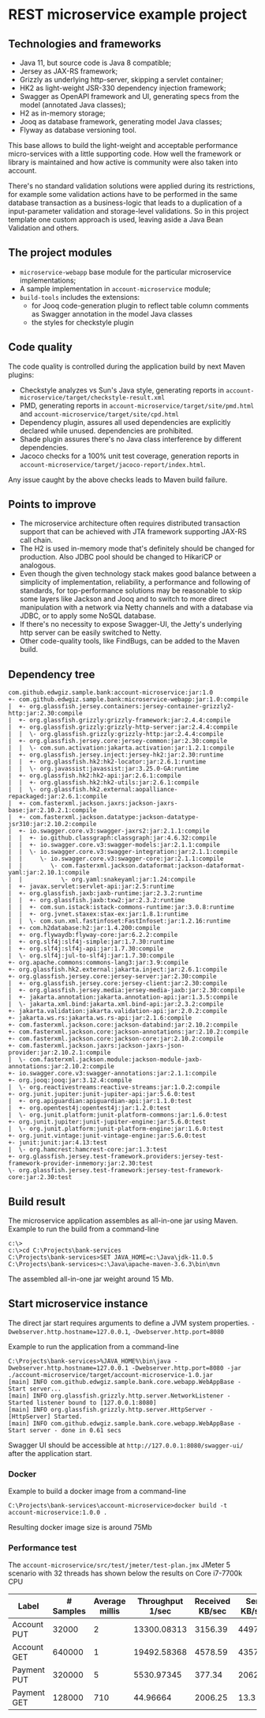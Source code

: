 # REST microservice example project

## Technologies and frameworks 

* Java 11, but source code is Java 8 compatible; 
* Jersey as JAX-RS framework;
* Grizzly as underlying http-server, skipping a servlet container;
* HK2 as light-weight JSR-330 dependency injection framework;
* Swagger as OpenAPI framework and UI, generating specs from the model (annotated Java classes);
* H2 as in-memory storage;
* Jooq as database framework, generating model Java classes;
* Flyway as database versioning tool.

This base allows to build the light-weight and acceptable performance micro-services with
a little supporting code.
How well the framework or library is maintained and how active is community were also taken
into account.

There's no standard validation solutions were applied during its restrictions,
for example some validation actions have to be performed in the same database transaction
as a business-logic that leads to a duplication of a input-parameter validation and 
storage-level validations. So in this project template one custom approach is used, leaving
aside a Java Bean Validation and others.

## The project modules 
* `microservice-webapp` base module for the particular microservice implementations;
* A sample implementation in `account-microservice` module;
* `build-tools` includes the extensions:
  * for Jooq code-generation plugin to reflect table column comments as Swagger annotation in 
  the model Java classes
  * the styles for checkstyle plugin

## Code quality
The code quality is controlled during the application build by next Maven plugins:
* Checkstyle analyzes vs Sun's Java style, generating reports in
  `account-microservice/target/checkstyle-result.xml`
* PMD, generating reports in `account-microservice/target/site/pmd.html` and
  `account-microservice/target/site/cpd.html`
* Dependency plugin, assures all used dependencies are explicitly declared while unused. 
  dependencies are prohibited.  
* Shade plugin assures there's no Java class interference by different dependencies.
* Jacoco checks for a 100% unit test coverage, generation reports in 
  `account-microservice/target/jacoco-report/index.html`.

Any issue caught by the above checks leads to Maven build failure.  

## Points to improve
* The microservice architecture often requires distributed transaction support that can be
  achieved with JTA framework supporting JAX-RS call chain.
* The H2 is used in-memory mode that's definitely should be changed for production. Also JDBC
  pool should be changed to HikariCP or analogous.  
* Even though the given technology stack makes good balance between a simplicity of implementation,
  reliability, a performance and following of standards, for top-performance solutions may be 
  reasonable to skip some layers like Jackson and Jooq and to switch to more direct manipulation
  with a network via Netty channels and with a database via JDBC, or to apply some NoSQL database.
* If there's no necessity to expose Swagger-UI, the Jetty's underlying http server can be easily
  switched to Netty. 
* Other code-quality tools, like FindBugs, can be added to the Maven build.
 

## Dependency tree  
``` 
com.github.edwgiz.sample.bank:account-microservice:jar:1.0
+- com.github.edwgiz.sample.bank:microservice-webapp:jar:1.0:compile
|  +- org.glassfish.jersey.containers:jersey-container-grizzly2-http:jar:2.30:compile
|  +- org.glassfish.grizzly:grizzly-framework:jar:2.4.4:compile
|  +- org.glassfish.grizzly:grizzly-http-server:jar:2.4.4:compile
|  |  \- org.glassfish.grizzly:grizzly-http:jar:2.4.4:compile
|  +- org.glassfish.jersey.core:jersey-common:jar:2.30:compile
|  |  \- com.sun.activation:jakarta.activation:jar:1.2.1:compile
|  +- org.glassfish.jersey.inject:jersey-hk2:jar:2.30:runtime
|  |  +- org.glassfish.hk2:hk2-locator:jar:2.6.1:runtime
|  |  \- org.javassist:javassist:jar:3.25.0-GA:runtime
|  +- org.glassfish.hk2:hk2-api:jar:2.6.1:compile
|  |  +- org.glassfish.hk2:hk2-utils:jar:2.6.1:compile
|  |  \- org.glassfish.hk2.external:aopalliance-repackaged:jar:2.6.1:compile
|  +- com.fasterxml.jackson.jaxrs:jackson-jaxrs-base:jar:2.10.2.1:compile
|  +- com.fasterxml.jackson.datatype:jackson-datatype-jsr310:jar:2.10.2:compile
|  +- io.swagger.core.v3:swagger-jaxrs2:jar:2.1.1:compile
|  |  +- io.github.classgraph:classgraph:jar:4.6.32:compile
|  |  +- io.swagger.core.v3:swagger-models:jar:2.1.1:compile
|  |  \- io.swagger.core.v3:swagger-integration:jar:2.1.1:compile
|  |     \- io.swagger.core.v3:swagger-core:jar:2.1.1:compile
|  |        \- com.fasterxml.jackson.dataformat:jackson-dataformat-yaml:jar:2.10.1:compile
|  |           \- org.yaml:snakeyaml:jar:1.24:compile
|  +- javax.servlet:servlet-api:jar:2.5:runtime
|  +- org.glassfish.jaxb:jaxb-runtime:jar:2.3.2:runtime
|  |  +- org.glassfish.jaxb:txw2:jar:2.3.2:runtime
|  |  +- com.sun.istack:istack-commons-runtime:jar:3.0.8:runtime
|  |  +- org.jvnet.staxex:stax-ex:jar:1.8.1:runtime
|  |  \- com.sun.xml.fastinfoset:FastInfoset:jar:1.2.16:runtime
|  +- com.h2database:h2:jar:1.4.200:compile
|  +- org.flywaydb:flyway-core:jar:6.2.2:compile
|  +- org.slf4j:slf4j-simple:jar:1.7.30:runtime
|  +- org.slf4j:slf4j-api:jar:1.7.30:compile
|  \- org.slf4j:jul-to-slf4j:jar:1.7.30:compile
+- org.apache.commons:commons-lang3:jar:3.9:compile
+- org.glassfish.hk2.external:jakarta.inject:jar:2.6.1:compile
+- org.glassfish.jersey.core:jersey-server:jar:2.30:compile
|  +- org.glassfish.jersey.core:jersey-client:jar:2.30:compile
|  +- org.glassfish.jersey.media:jersey-media-jaxb:jar:2.30:compile
|  +- jakarta.annotation:jakarta.annotation-api:jar:1.3.5:compile
|  \- jakarta.xml.bind:jakarta.xml.bind-api:jar:2.3.2:compile
+- jakarta.validation:jakarta.validation-api:jar:2.0.2:compile
+- jakarta.ws.rs:jakarta.ws.rs-api:jar:2.1.6:compile
+- com.fasterxml.jackson.core:jackson-databind:jar:2.10.2:compile
+- com.fasterxml.jackson.core:jackson-annotations:jar:2.10.2:compile
+- com.fasterxml.jackson.core:jackson-core:jar:2.10.2:compile
+- com.fasterxml.jackson.jaxrs:jackson-jaxrs-json-provider:jar:2.10.2.1:compile
|  \- com.fasterxml.jackson.module:jackson-module-jaxb-annotations:jar:2.10.2:compile
+- io.swagger.core.v3:swagger-annotations:jar:2.1.1:compile
+- org.jooq:jooq:jar:3.12.4:compile
|  \- org.reactivestreams:reactive-streams:jar:1.0.2:compile
+- org.junit.jupiter:junit-jupiter-api:jar:5.6.0:test
|  +- org.apiguardian:apiguardian-api:jar:1.1.0:test
|  +- org.opentest4j:opentest4j:jar:1.2.0:test
|  \- org.junit.platform:junit-platform-commons:jar:1.6.0:test
+- org.junit.jupiter:junit-jupiter-engine:jar:5.6.0:test
|  \- org.junit.platform:junit-platform-engine:jar:1.6.0:test
+- org.junit.vintage:junit-vintage-engine:jar:5.6.0:test
+- junit:junit:jar:4.13:test
|  \- org.hamcrest:hamcrest-core:jar:1.3:test
+- org.glassfish.jersey.test-framework.providers:jersey-test-framework-provider-inmemory:jar:2.30:test
\- org.glassfish.jersey.test-framework:jersey-test-framework-core:jar:2.30:test
```

## Build result
The microservice application assembles as all-in-one jar using Maven.
Example to run the build from a command-line
```
c:\>
c:\>cd C:\Projects\bank-services
C:\Projects\bank-services>SET JAVA_HOME=c:\Java\jdk-11.0.5
C:\Projects\bank-services>c:\Java\apache-maven-3.6.3\bin\mvn
```
The assembled all-in-one jar weight around 15 Mb.
 
## Start microservice instance
The direct jar start requires arguments to define a JVM system properties. 
`-Dwebserver.http.hostname=127.0.0.1`, `-Dwebserver.http.port=8080`

Example to run the application from a command-line
```
C:\Projects\bank-services>%JAVA_HOME%\bin\java -Dwebserver.http.hostname=127.0.0.1 -Dwebserver.http.port=8080 -jar ./account-microservice/target/account-microservice-1.0.jar
[main] INFO com.github.edwgiz.sample.bank.core.webapp.WebAppBase - Start server...
[main] INFO org.glassfish.grizzly.http.server.NetworkListener - Started listener bound to [127.0.0.1:8080]
[main] INFO org.glassfish.grizzly.http.server.HttpServer - [HttpServer] Started.
[main] INFO com.github.edwgiz.sample.bank.core.webapp.WebAppBase - Start server - done in 0.61 secs
```

Swagger UI should be accessible at `http://127.0.0.1:8080/swagger-ui/` after the application start.

### Docker

Example to build a docker image from a command-line
```
C:\Projects\bank-services\account-microservice>docker build -t account-microservice:1.0.0 .
```
Resulting docker image size is around 75Mb

### Performance test

The `account-microservice/src/test/jmeter/test-plan.jmx` JMeter 5 scenario with 32 threads has shown 
below the results on Core i7-7700k CPU

Label|# Samples|Average millis|Throughput 1/sec|Received KB/sec|Sent KB/sec
---|---|---|---|---|---
Account PUT|32000|2|13300.08313|3156.39|4497.95
Account GET|640000|1|19492.58368|4578.59|4357.15
Payment PUT|320000|5|5530.97345|377.34|2062.15
Payment GET|128000|710|44.96664|2006.25|13.3